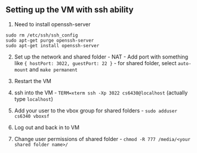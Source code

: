 ## Setting up the VM with ssh ability

  1. Need to install openssh-server

```
sudo rm /etc/ssh/ssh_config
sudo apt-get purge openssh-server
sudo apt-get install openssh-server
```

  2. Set up the network and shared folder
    - NAT
    - Add port with something like `{ hostPort: 3022, guestPort: 22 }`
    - for shared folder, select `auto-mount` and `make permanent`

  3. Restart the VM

  4. ssh into the VM
    - `TERM=xterm ssh -Xp 3022 cs6430@localhost` (actually type `localhost`)

  5. Add your user to the vbox group for shared folders
    - `sudo adduser cs6340 vboxsf`

  6. Log out and back in to VM

  7. Change user permissions of shared folder
    - `chmod -R 777 /media/<your shared folder name>/`
